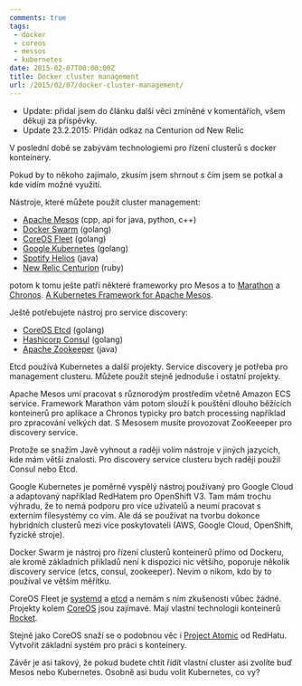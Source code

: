 ```yaml
---
comments: true
tags:
 - docker
 - coreos
 - messos
 - kubernetes
date: 2015-02-07T00:00:00Z
title: Docker cluster management
url: /2015/02/07/docker-cluster-management/
---
```


- Update: přidal jsem do článku další věci zmíněné v komentářích, všem děkuji za příspěvky.
- Update 23.2.2015: Přidán odkaz na Centurion od New Relic

V poslední době se zabývám technologiemi pro řízení clusterů s docker konteinery.

Pokud by to někoho zajímalo, zkusím jsem shrnout s čím jsem se potkal a kde vidím možné využití.

Nástroje, které můžete použít cluster management:

- [Apache Mesos](https://mesos.apache.org/) (cpp, api for java, python, c++)
- [Docker Swarm](https://github.com/docker/swarm/) (golang)
- [CoreOS Fleet](https://coreos.com/using-coreos/clustering/) (golang)
- [Google Kubernetes](https://kubernetes.io/) (golang)
- [Spotify Helios](https://github.com/spotify/helios) (java)
- [New Relic Centurion](https://github.com/newrelic/centurion) (ruby)

potom k tomu ješte patří některé frameworky pro Mesos a to [Marathon](https://mesosphere.github.io/marathon/) a [Chronos](https://airbnb.github.io/chronos/). [A Kubernetes Framework for Apache Mesos](https://github.com/mesosphere/kubernetes-mesos).

<!--more-->

Ještě potřebujete nástroj pro service discovery:

- [CoreOS Etcd](https://coreos.com/using-coreos/etcd/) (golang)
- [Hashicorp Consul](https://consul.io/) (golang)
- [Apache Zookeeper](https://zookeeper.apache.org/) (java)

Etcd používá Kubernetes a další projekty. Service discovery je potřeba pro management clusteru. Můžete použít stejně jednoduše i ostatní projekty.

Apache Mesos umí pracovat s různorodým prostředím včetně Amazon ECS service. Framework Marathon vám potom slouží k pouštění dlouho běžících konteinerů pro aplikace a Chronos typicky pro batch processing například pro zpracování velkých dat. S Mesosem musíte provozovat ZooKeeeper pro discovery service.

Protože se snažím Javě vyhnout a raději volím nástroje v jiných jazycích, kde mám větší znalosti. Pro discovery service clusteru bych raději použil Consul nebo Etcd.

Google Kubernetes je poměrně vyspělý nástroj používaný pro Google Cloud a adaptovaný například RedHatem pro OpenShift V3. Tam mám trochu výhradu, že to nemá podporu pro více uživatelů a neumí pracovat s externím filesystémy co vím. Ale dá se používat na tvorbu dokonce hybridních clusterů mezi více poskytovateli (AWS, Google Cloud, OpenShift, fyzické stroje).

Docker Swarm je nástroj pro řízení clusterů konteinerů přímo od Dockeru, ale kromě základních příkladů není k dispozici nic většího, poporuje několik discovery service (etcs, consul, zookeeper). Nevím o nikom, kdo by to používal ve větším měřítku.

CoreOS Fleet je [systemd](https://coreos.com/using-coreos/systemd/) a [etcd](https://coreos.com/using-coreos/etcd/) a nemám s ním zkušenosti vůbec žádné. Projekty kolem [CoreOS](https://coreos.com/) jsou zajímavé. Mají vlastní technologii konteinerů [Rocket](https://coreos.com/blog/rocket/).

Stejně jako CoreOS snaží se o podobnou věc i [Project Atomic](https://www.projectatomic.io/) od RedHatu. Vytvořit základní systém pro práci s konteinery.

Závěr je asi takový, že pokud budete chtít řídít vlastní cluster asi zvolíte buď Mesos nebo Kubernetes. Osobně asi budu volit Kubernetes, co vy?
